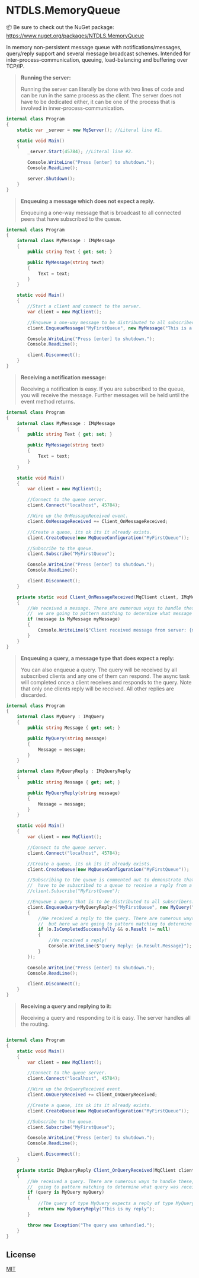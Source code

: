 # NTDLS.MemoryQueue

📦 Be sure to check out the NuGet package: https://www.nuget.org/packages/NTDLS.MemoryQueue

In memory non-persistent message queue with notifications/messages, query/reply
    support and several message broadcast schemes. Intended for inter-process-communication,
    queuing, load-balancing and buffering over TCP/IP.


>**Running the server:**
>
>Running the server can literally be done with two lines of code and can be run in the same process as the client.
>The server does not have to be dedicated either, it can be one of the process that is involved in inner-process-communication.
```csharp
internal class Program
{
    static var _server = new MqServer(); //Literal line #1.

    static void Main()
    {
        _server.Start(45784); //Literal line #2.

        Console.WriteLine("Press [enter] to shutdown.");
        Console.ReadLine();

        server.Shutdown();
    }
}
```


>**Enqueuing a message which does not expect a reply.**
>
>Enqueuing a one-way message that is broadcast to all connected peers that have subscribed to the queue.
```csharp
internal class Program
{
    internal class MyMessage : IMqMessage
    {
        public string Text { get; set; }

        public MyMessage(string text)
        {
            Text = text;
        }
    }

    static void Main()
    {
        //Start a client and connect to the server.
        var client = new MqClient();

        //Enqueue a one-way message to be distributed to all subscribers.
        client.EnqueueMessage("MyFirstQueue", new MyMessage("This is a message"));

        Console.WriteLine("Press [enter] to shutdown.");
        Console.ReadLine();

        client.Disconnect();
    }
}
```


>**Receiving a notification message:**
>
>Receiving a notification is easy. If you are subscribed to the queue, you will receive the message.
>Further messages will be held until the event method returns.
```csharp
internal class Program
{
    internal class MyMessage : IMqMessage
    {
        public string Text { get; set; }

        public MyMessage(string text)
        {
            Text = text;
        }
    }

    static void Main()
    {
        var client = new MqClient();

        //Connect to the queue server.
        client.Connect("localhost", 45784);

        //Wire up the OnMessageReceived event.
        client.OnMessageReceived += Client_OnMessageReceived;

        //Create a queue, its ok its it already exists.
        client.CreateQueue(new MqQueueConfiguration("MyFirstQueue"));

        //Subscribe to the queue.
        client.Subscribe("MyFirstQueue");

        Console.WriteLine("Press [enter] to shutdown.");
        Console.ReadLine();

        client.Disconnect();
    }

    private static void Client_OnMessageReceived(MqClient client, IMqMessage message)
    {
        //We received a message. There are numerous ways to handle these, but here
        //  we are going to pattern matching to determine what message was received.
        if (message is MyMessage myMessage)
        {
            Console.WriteLine($"Client received message from server: {myMessage.Text}");
        }
    }
}
```


>**Enqueuing a query, a message type that does expect a reply:**
>
>You can also enqueue a query. The query will be received by all subscribed clients and any one of them can respond.
> The async task will completed once a client receives and responds to the query.
> Note that only one clients reply will be received. All other replies are discarded.
```csharp
internal class Program
{
    internal class MyQuery : IMqQuery
    {
        public string Message { get; set; }

        public MyQuery(string message)
        {
            Message = message;
        }
    }

    internal class MyQueryReply : IMqQueryReply
    {
        public string Message { get; set; }

        public MyQueryReply(string message)
        {
            Message = message;
        }
    }

    static void Main()
    {
        var client = new MqClient();

        //Connect to the queue server.
        client.Connect("localhost", 45784);

        //Create a queue, its ok its it already exists.
        client.CreateQueue(new MqQueueConfiguration("MyFirstQueue"));

        //Subscribing to the queue is commented out to demonstrate that a client does not
        //  have to be subscribed to a queue to receive a reply from a query sent to that queue.
        //client.Subscribe("MyFirstQueue");

        //Enqueue a query that is to be distributed to all subscribers. The first one to reply wins.
        client.EnqueueQuery<MyQueryReply>("MyFirstQueue", new MyQuery("Ping!")).ContinueWith((o) =>
        {
            //We received a reply to the query. There are numerous ways to handle these,
            //  but here we are going to pattern matching to determine what message was received.
            if (o.IsCompletedSuccessfully && o.Result != null)
            {
                //We received a reply!
                Console.WriteLine($"Query Reply: {o.Result.Message}");
            }
        });

        Console.WriteLine("Press [enter] to shutdown.");
        Console.ReadLine();

        client.Disconnect();
    }
}
```


>**Receiving a query and replying to it:**
>
>Receiving a query and responding to it is easy. The server handles all the routing.
```csharp

internal class Program
{
    static void Main()
    {
        var client = new MqClient();

        //Connect to the queue server.
        client.Connect("localhost", 45784);

        //Wire up the OnQueryReceived event.
        client.OnQueryReceived += Client_OnQueryReceived;

        //Create a queue, its ok its it already exists.
        client.CreateQueue(new MqQueueConfiguration("MyFirstQueue"));

        //Subscribe to the queue.
        client.Subscribe("MyFirstQueue");

        Console.WriteLine("Press [enter] to shutdown.");
        Console.ReadLine();

        client.Disconnect();
    }

    private static IMqQueryReply Client_OnQueryReceived(MqClient client, IMqQuery query)
    {
        //We received a query. There are numerous ways to handle these, but here we are
        //  going to pattern matching to determine what query was received.
        if (query is MyQuery myQuery)
        {
            //The query of type MyQuery expects a reply of type MyQueryReply.
            return new MyQueryReply("This is my reply");
        }

        throw new Exception("The query was unhandled.");
    }
}
```

## License
[MIT](https://choosealicense.com/licenses/mit/)
